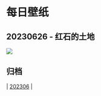 # 每日壁纸

## 20230626 - 红石的土地

![](https://www.bing.com/th?id=OHR.SedonaSunset_ZH-CN6289462383_UHD.jpg)

## 归档

| [202306](/202306/README.MD)
|